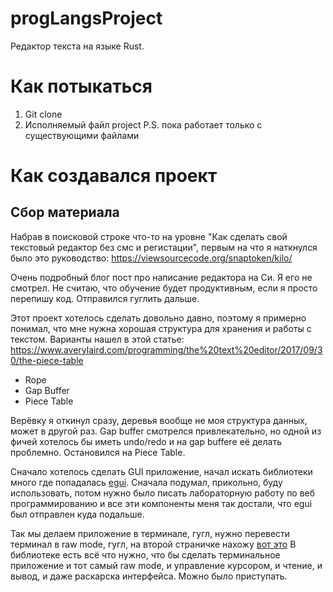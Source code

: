 # progLangsProject
Редактор текста на языке Rust.

# Как потыкаться
1. Git clone
2. Исполняемый файл project
P.S. пока работает только с существующими файлами

# Как создавался проект
## Сбор материала
Набрав в поисковой строке что-то на уровне "Как сделать свой текстовый редактор без смс и регистации", первым на что я наткнулся было это руководство: 
https://viewsourcecode.org/snaptoken/kilo/

Очень подробный блог пост про написание редактора на Си. Я его не смотрел. Не считаю, что обучение будет продуктивным, если я просто перепишу код. Отправился гуглить дальше.

Этот проект хотелось сделать довольно давно, поэтому я примерно понимал, что мне нужна хорошая структура для хранения и работы с текстом. Варианты нашел в этой статье: https://www.averylaird.com/programming/the%20text%20editor/2017/09/30/the-piece-table

- Rope
- Gap Buffer
- Piece Table

Верёвку я откинул сразу, деревья вообще не моя структура данных, может в другой раз. Gap buffer смотрелся привлекательно, но одной из фичей хотелось бы иметь undo/redo и на gap bufferе её делать проблемно. Остановился на Piece Table.

Сначало хотелось сделать GUI приложение, начал искать библиотеки много где попадалась [egui](https://github.com/emilk/egui). Сначала подумал, прикольно, буду использовать, потом нужно было писать лабораторную работу по веб программированию и все эти компоненты меня так достали, что egui был отправлен куда подальше.

Так мы делаем приложение в терминале, гугл, нужно перевести терминал в raw mode, гугл, на второй страничке нахожу [вот это](https://github.com/redox-os/termion)
В библиотеке есть всё что нужно, что бы сделать терминальное приложение и тот самый raw mode, и управление курсором, и чтение, и вывод, и даже раскарска интерфейса. Можно было приступать.

## 